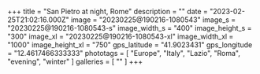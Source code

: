 +++
title = "San Pietro at night, Rome"
description = ""
date = "2023-02-25T21:02:16.000Z"
image = "20230225@190216-1080543"
image_s = "20230225@190216-1080543-s"
image_width_s = "400"
image_height_s = "300"
image_xl = "20230225@190216-1080543-xl"
image_width_xl = "1000"
image_height_xl = "750"
gps_latitude = "41.9023431"
gps_longitude = "12.4617466333333"
phototags = [ "Europe", "Italy", "Lazio", "Roma", "evening", "winter" ]
galleries = [ "" ]
+++
